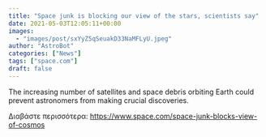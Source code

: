 ```yaml
---
title: "Space junk is blocking our view of the stars, scientists say"
date: 2021-05-03T12:05:11+00:00
images:
  - "images/post/sxYyZ5qSeuakD33NaMFLyU.jpeg"
author: "AstroBot"
categories: ["News"]
tags: ["space.com"]
draft: false
---
```


The increasing number of satellites and space debris orbiting Earth could prevent astronomers from making crucial discoveries. 

Διαβάστε περισσότερα: https://www.space.com/space-junk-blocks-view-of-cosmos
